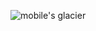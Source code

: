 ![mobile's glacier](https://github.com/kareem-hijjawi/aws-amazon-web-services-/assets/126564980/0c0816bd-117e-4be9-91e8-0d017d943b24)
